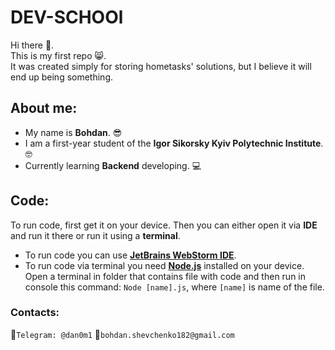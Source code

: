 # DEV-SCHOOl

Hi there :wave:. \
This is my first repo :smile_cat:.\
It was created simply for storing hometasks' solutions, but I believe it will end up being something.
## About me:
- My name is **Bohdan**. :sunglasses:
- I am a first-year student of the **Igor Sikorsky Kyiv Polytechnic Institute**. :nerd_face:
- Currently learning **Backend** developing. :computer:
## Code:
To run code, first get it on your device. Then you can either open it via **IDE** and run it there or run it using a **terminal**.
- To run code you can use [**JetBrains WebStorm IDE**](https://www.jetbrains.com/webstorm/).
- To run code via terminal you need [**Node.js**](https://www.geeksforgeeks.org/installation-of-node-js-on-windows/) installed on your device. Open a terminal in folder that contains file with code and then run in console this command: `Node [name].js`, where `[name]` is name of the file. 

### Contacts:
:iphone:`Telegram: @dan0m1`  :email:`bohdan.shevchenko182@gmail.com`

